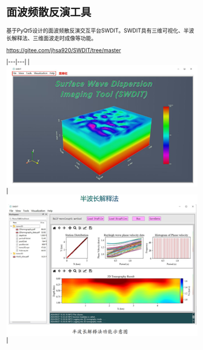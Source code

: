 # 面波频散反演工具
基于PyQt5设计的面波频散反演交互平台SWDIT。SWDIT具有三维可视化、半波长解释法、三维面波走时成像等功能。

https://gitee.com/jhsa920/SWDIT/tree/master


|---|---|
| <img src="./logo2.png"> | <img src="./半波长法.png"> |

